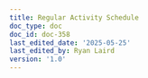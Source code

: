 ```yaml
---
title: Regular Activity Schedule
doc_type: doc
doc_id: doc-358
last_edited_date: '2025-05-25'
last_edited_by: Ryan Laird
version: '1.0'
---
```



